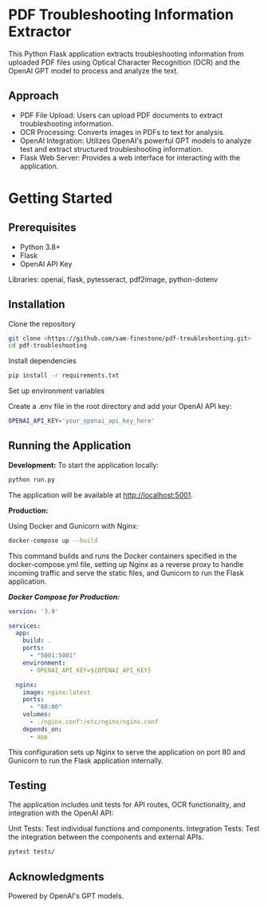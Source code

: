 # PDF Troubleshooting Information Extractor
This Python Flask application extracts troubleshooting information from uploaded PDF files using Optical Character Recognition (OCR) and the OpenAI GPT model to process and analyze the text. 

## Approach

- PDF File Upload: Users can upload PDF documents to extract troubleshooting information.
- OCR Processing: Converts images in PDFs to text for analysis.
- OpenAI Integration: Utilizes OpenAI's powerful GPT models to analyze text and extract structured troubleshooting information.
- Flask Web Server: Provides a web interface for interacting with the application.

# Getting Started

## Prerequisites

- Python 3.8+
- Flask
- OpenAI API Key

Libraries: openai, flask, pytesseract, pdf2image, python-dotenv

## Installation
Clone the repository
```bash
git clone <https://github.com/sam-finestone/pdf-troubleshooting.git>
cd pdf-troubleshooting
```

Install dependencies

```bash
pip install -r requirements.txt
```

Set up environment variables

Create a .env file in the root directory and add your OpenAI API key:

```bash
OPENAI_API_KEY='your_openai_api_key_here'
```

## Running the Application

**Development:**
To start the application locally:

```bash
python run.py
```

The application will be available at <http://localhost:5001>.

**Production:**

Using Docker and Gunicorn with Nginx:

```bash
docker-compose up --build
```

This command builds and runs the Docker containers specified in the docker-compose.yml file, setting up Nginx as a reverse proxy to handle incoming traffic and serve the static files, and Gunicorn to run the Flask application.

***Docker Compose for Production:***

```yaml
version: '3.9'

services:
  app:
    build: .
    ports:
      - "5001:5001"
    environment:
      - OPENAI_API_KEY=${OPENAI_API_KEY}

  nginx:
    image: nginx:latest
    ports:
      - "80:80"
    volumes:
      - ./nginx.conf:/etc/nginx/nginx.conf
    depends_on:
      - app
```

This configuration sets up Nginx to serve the application on port 80 and Gunicorn to run the Flask application internally.

## Testing
The application includes unit tests for API routes, OCR functionality, and integration with the OpenAI API:

Unit Tests: Test individual functions and components.
Integration Tests: Test the integration between the components and external APIs.

```bash
pytest tests/
```
## Acknowledgments
Powered by OpenAI's GPT models.
